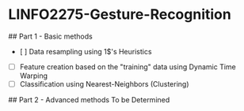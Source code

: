 # LINFO2275-Gesture-Recognition

## Part 1 - Basic methods 
- [ ] Data resampling using 1$'s Heuristics
- [ ] Feature creation based on the "training" data using Dynamic Time Warping
- [ ] Classification using Nearest-Neighbors (Clustering)

## Part 2 - Advanced methods
To be Determined
